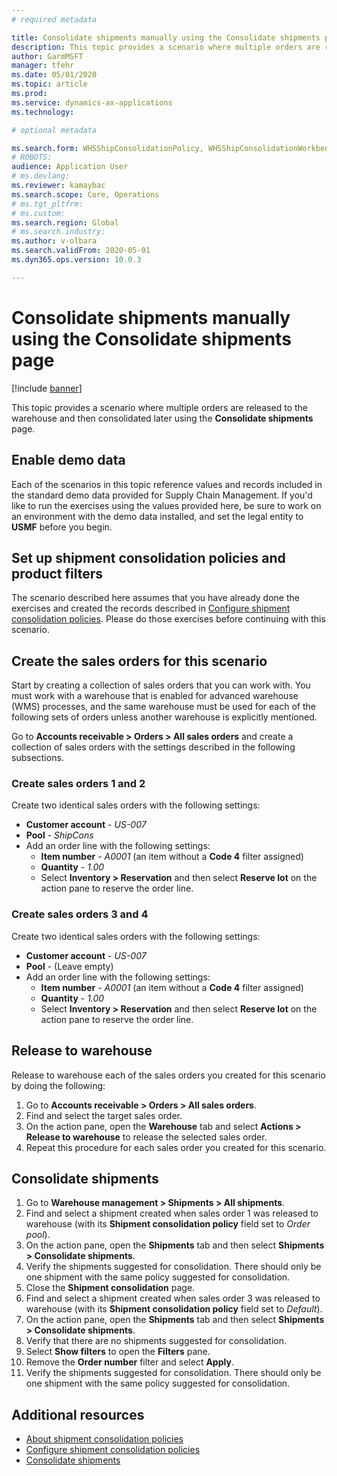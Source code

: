 ```yaml
---
# required metadata

title: Consolidate shipments manually using the Consolidate shipments page
description: This topic provides a scenario where multiple orders are released to the warehouse and then consolidated later using the Consolidate shipments page.
author: GarmMSFT
manager: tfehr
ms.date: 05/01/2020
ms.topic: article
ms.prod:
ms.service: dynamics-ax-applications
ms.technology:

# optional metadata

ms.search.form: WHSShipConsolidationPolicy, WHSShipConsolidationWorkbench
# ROBOTS:
audience: Application User
# ms.devlang:
ms.reviewer: kamaybac
ms.search.scope: Core, Operations
# ms.tgt_pltfrm:
# ms.custom:
ms.search.region: Global
# ms.search.industry:
ms.author: v-olbara
ms.search.validFrom: 2020-05-01
ms.dyn365.ops.version: 10.0.3

---
```


# Consolidate shipments manually using the Consolidate shipments page

[!include [banner](../includes/banner.md)]

This topic provides a scenario where multiple orders are released to the warehouse and then consolidated later using the **Consolidate shipments** page.

## Enable demo data

Each of the scenarios in this topic reference values and records included in the standard demo data provided for Supply Chain Management. If you'd like to run the exercises using the values provided here, be sure to work on an environment with the demo data installed, and set the legal entity to **USMF** before you begin.

## Set up shipment consolidation policies and product filters

The scenario described here assumes that you have already done the exercises and created the records described in [Configure shipment consolidation policies](configure-shipment-consolidation-policies.md). Please do those exercises before continuing with this scenario.

## Create the sales orders for this scenario

Start by creating a collection of sales orders that you can work with. You must work with a warehouse that is enabled for advanced warehouse (WMS) processes, and the same warehouse must be used for each of the following sets of orders unless another warehouse is explicitly mentioned.

Go to **Accounts receivable \> Orders \> All sales orders** and create a collection of sales orders with the settings described in the following subsections.

### Create sales orders 1 and 2

Create two identical sales orders with the following settings:

- **Customer account** - *US-007*
- **Pool** - *ShipCons*
- Add an order line with the following settings:
  - **Item number** - *A0001* (an item without a **Code 4** filter assigned)
  - **Quantity** - *1.00*
  - Select **Inventory \> Reservation** and then select **Reserve lot** on the action pane to reserve the order line.

### Create sales orders 3 and 4

Create two identical sales orders with the following settings:

- **Customer account** - *US-007*
- **Pool** - (Leave empty)
- Add an order line with the following settings:
  - **Item number** - *A0001* (an item without a **Code 4** filter assigned)
  - **Quantity** - *1.00*
  - Select **Inventory \> Reservation** and then select **Reserve lot** on the action pane to reserve the order line.

## Release to warehouse

Release to warehouse each of the sales orders you created for this scenario by doing the following:

1. Go to **Accounts receivable \> Orders \> All sales orders**.
1. Find and select the target sales order.
1. On the action pane, open the **Warehouse** tab and select **Actions \> Release to warehouse** to release the selected sales order.
1. Repeat this procedure for each sales order you created for this scenario.

## Consolidate shipments

1. Go to **Warehouse management \> Shipments \> All shipments**.
1. Find and select a shipment created when sales order 1 was released to warehouse (with its **Shipment consolidation policy** field set to *Order pool*).
1. On the action pane, open the **Shipments** tab and then select **Shipments \> Consolidate shipments**.
1. Verify the shipments suggested for consolidation. There should only be one shipment with the same policy suggested for consolidation.
1. Close the **Shipment consolidation** page.
1. Find and select a shipment created when sales order 3 was released to warehouse (with its **Shipment consolidation policy** field set to *Default*).
1. On the action pane, open the **Shipments** tab and then select **Shipments \> Consolidate shipments**.
1. Verify that there are no shipments suggested for consolidation.
1. Select **Show filters** to open the **Filters** pane.
1. Remove the **Order number** filter and select **Apply**.
1. Verify the shipments suggested for consolidation. There should only be one shipment with the same policy suggested for consolidation.

## Additional resources

- [About shipment consolidation policies](../warehousing/about-shipment-consolidation-policies.md)  
- [Configure shipment consolidation policies](../warehousing/configure-shipment-consolidation-policies.md)
- [Consolidate shipments](../warehousing/consolidate-shipments.md)
